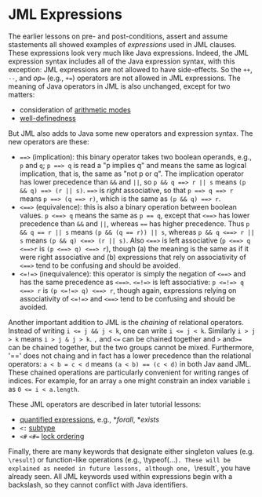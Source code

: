 # JML Expressions

The earlier lessons on pre- and post-conditions, assert and assume
stastements all showed examples of *expressions* used in JML clauses.
These expressions look very much  like Java expressions.
Indeed, the JML expression syntax includes all of the Java expression
syntax, with this exception: JML expressions are not allowed to have
side-effects. So the `++`, `--`, and _op_`=` (e.g., `+=`) operators are
not allowed in JML expressions. The meaning of Java operators in 
JML is also unchanged, except for two matters:
* consideration of [arithmetic modes](ArithmeticModes)
* [well-definedness](WellDefinedExpressions)

But JML also adds to Java some new operators and expression syntax. The new operators are these:

* `==>` (implication): this binary operator takes two boolean operands, e.g., `p` and `q`; `p ==> q` is read a "p implies q" and means the same as logical implication, that is, the same as "not p or q". The implication operator has lower 
precedence than `&&` and `||`, so `p && q ==> r || s` means
`(p && q) ==> (r || s)`. `==>` is *right* associative, so that
`p ==> q ==> r` means `p ==> (q ==> r)`, which is the same as `(p && q) ==> r`.
* `<==>` (equivalence): this is also a binary operation between boolean values.
`p <==> q` means the same as `p == q`, except that `<==>` has lower precedence than `&&` and `||`, whereas `==` has higher precedence. 
Thus `p && q == r || s` means `(p && (q == r)) || s`, whereas
`p && q <==> r || s` means `(p && q) <==> (r || s)`.
Also `<==>` is left associative (`p <==> q <==>r` is `(p <==> q) <==> r`), 
though (a) the meaning is the same as if it were right associative and (b) 
expressions that rely on associativity of `<==>` tend to be confusing and should be avoided.
* `<=!=>` (inequivalence): this operator is simply the negation of `<==>`
and has the same precedence as `<==>`.  `<=!=>` is left associative:
`p <=!=> q <==> r` is `(p <=!=> q) <==> r`, though again, expressions relying on associativity of `<=!=>` and `<==>` tend to be confusing and should be avoided.

Another important addition to JML is the *chaining* of relational operators.
Instead of writing `i <= j && j < k`, one can write `i <= j < k`. Similarly
`i > j > k` means `i > j & j > k`. `,` and `<=` can be chained together and
`>` and`>=` can be chained together, but the two groups cannot be mixed.
Furthermore, '==' does not chaing and in fact has a lower precedence than the 
relational operators: `a < b = c < d` means `(a < b) == (c < d)` in both Jav aand JML. These chained operations are particularly convenient for writing
ranges of indices. For example, for an array `a` one might constrain an index variable `i` as `0 <= i < a.length`.

These JML operators are described in later tutorial lessons:

* [quantified expressions](QuantifiedExpressions), e.g., **forall*, **exists*
* `<:` [subtype](SubtypeOperator)
* `<#` `<#=` [lock ordering](LockOrdering)

Finally, there are many keywords that designate either singleton values (e.g. `\result`) or function-like operations (e.g., \typeof(...)`. These will be 
explained as needed in future lessons, although one, `\result`, you have already seen. All JML keywords used within expressions begin with a backslash, so they
cannot conflict with Java identifiers.
